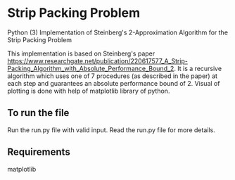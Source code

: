 # Strip Packing Problem
Python (3) Implementation of Steinberg's 2-Approximation Algorithm for the Strip Packing Problem

This implementation is based on Steinberg's paper https://www.researchgate.net/publication/220617577_A_Strip-Packing_Algorithm_with_Absolute_Performance_Bound_2. It is a recursive algorithm which uses one of 7 procedures (as described in the paper) at each step and guarantees an absolute performance bound of 2. Visual of plotting is done with help of matplotlib library of python.

## To run the file
Run the run.py file with valid input. Read the run.py file for more details.

## Requirements
matplotlib
